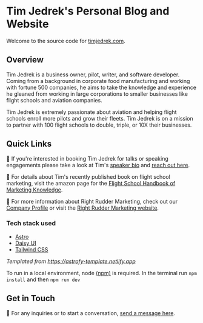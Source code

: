 # Tim Jedrek's Personal Blog and Website
Welcome to the source code for [timjedrek.com](https://timjedrek.com).

## Overview
Tim Jedrek is a business owner, pilot, writer, and software developer.  Coming from a background in corporate food manufacturing and working with fortune 500 companies, he aims to take the knowledge and experience he gleaned from working in large corporations to smaller businesses like flight schools and aviation companies.

Tim Jedrek is extremely passionate about aviation and helping flight schools enroll more pilots and grow their fleets.  Tim Jedrek is on a mission to partner with 100 flight schools to double, triple, or 10X their businesses.

## Quick Links

🎤 If you're interested in booking Tim Jedrek for talks or speaking engagements please take a look at Tim's [speaker bio](https://timjedrek.com/tim-jedrek-speaker-bio.pdf) and [reach out here](https://forms.timjedrek.com/contact).

📖 For details about Tim's recently published book on flight school marketing, visit the amazon page for the [Flight School Handbook of Marketing Knowledge](https://a.co/d/fqMeqZY).  

🛫 For more information about Right Rudder Marketing, check out our [Company Profile](https://timjedrek.com/right-rudder-marketing-company-profile.pdf) or visit the [Right Rudder Marketing website](https://rightruddermarketing.com).

### Tech stack used
- [Astro](https://astro.build/)
- [Daisy UI](https://daisyui.com/)
- [Tailwind CSS](https://tailwindcss.com/)  

*Templated from https://astrofy-template.netlify.app*

To run in a local environment, node [(npm)](https://www.npmjs.com) is required.  In the terminal run `npm install` and then `npm run dev`

## Get in Touch
💬 For any inquiries or to start a conversation, [send a message here](https://forms.timjedrek.com/contact).
